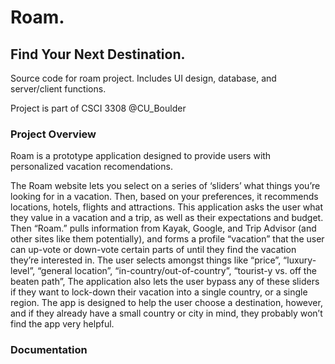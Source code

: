 # Roam.
## Find Your Next Destination.
Source code for roam project.
Includes UI design, database, and server/client functions.

Project is part of CSCI 3308 @CU_Boulder

### Project Overview
Roam is a prototype application designed to provide users with personalized vacation recomendations.

The Roam website lets you select on a series of ‘sliders’ what things you’re looking for in a vacation. Then, based on your preferences, it recommends locations, hotels, flights and attractions.
	This application asks the user what they value in a vacation and a trip, as well as their expectations and budget. Then “Roam.” pulls information from Kayak, Google, and Trip Advisor (and other sites like them potentially), and forms a profile “vacation” that the user can up-vote or down-vote certain parts of until they find the vacation they’re interested in. 
	The user selects amongst things like “price”, “luxury-level”, “general location”, “in-country/out-of-country”, “tourist-y vs. off the beaten path”, The application also lets the user bypass any of these sliders if they want to lock-down their vacation into a single country, or a single region. The app is designed to help the user choose a destination, however, and if they already have a small country or city in mind, they probably won’t find the app very helpful.



### Documentation
